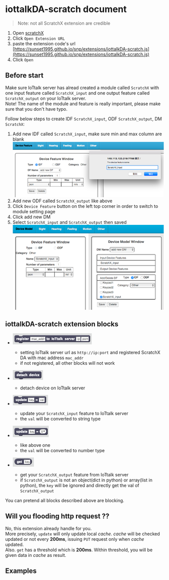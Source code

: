 # iottalkDA-scratch document

> Note: not all ScratchX extension are credible  


1. Open [scratchX](http://scratchx.org/)
2. Click `Open Extension URL`
3. paste the extension code's url [https://sunset1995.github.io/snp/extensions/iottalkDA-scratch.js](https://sunset1995.github.io/snp/extensions/iottalkDA-scratch.js)
4. Click `Open`




## Before start
Make sure IoTtalk server has alread created a module called `ScratchX` with one input feature called `ScratchX_input` and one output feature called `ScratchX_output` on your IoTtalk server.  
Note! The name of the module and feature is really important, please make sure that you don't have typo.  


Follow below steps to create IDF `ScratchX_input`, ODF `ScratchX_output`, DM `ScratchX`:  
1. Add new IDF called `ScratchX_input`, make sure min and max column are blank  
    ![](images/makeIDF.png)  
2. Add new ODF called `ScratchX_output` like above  
3. Click `Device Feature` button on the left top corner in order to switch to module setting page  
4. Click add new DM  
5. Select `ScratchX_input` and `ScratchX_output` then saved  
    ![](images/makeDM.png)  




## iottalkDA-scratch extension blocks
- ![](images/register-block.png)
    - setting IoTtalk server url as `http://ip:port` and registered ScratchX DA with mac address `mac_addr`
    - if not registered, all other blocks will not work


- ![](images/detach-block.png)
    - detach device on IoTtalk server


- ![](images/updateStr-block.png)
    - update your `ScratchX_input` feature to IoTtalk server
    - the `val` will be converted to string type


- ![](images/updateNum-block.png)
    - like above one
    - the `val` will be converted to number type


- ![](images/get-block.png)
    - get your `ScratchX_output` feature from IoTtalk server
    - if `ScratchX_output` is not an object(dict in python) or array(list in python), the `key` will be ignored and directly get the val of `ScratchX_output`

You can pretend all blocks described above are blocking.




## Will you flooding http request ??
No, this extension already handle for you.  
More precisely, `update` will only update local *cache*. *cache* will be checked updated or not every **200ms**, issuing `PUT` request only when *cache* updated.  
Also. `get` has a threshold which is **200ms**. Within threshold, you will be given data in *cache* as result.  




## Examples
